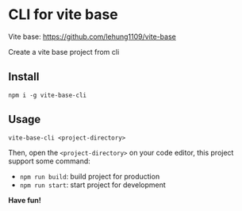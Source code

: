 # CLI for vite base

Vite base: https://github.com/lehung1109/vite-base

Create a vite base project from cli

## Install

```npm i -g vite-base-cli```

## Usage

```vite-base-cli <project-directory>```

Then, open the ```<project-directory>``` on your code editor, this project support some command:

- ```npm run build```: build project for production
- ```npm run start```: start project for development

**Have fun!**
